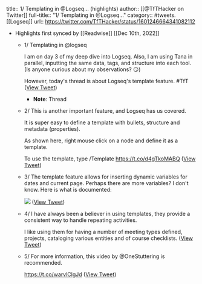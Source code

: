 title:: 1/ Templating in @Logseq... (highlights)
author:: [[@TfTHacker on Twitter]]
full-title:: "1/ Templating in @Logseq..."
category:: #tweets. [[Logseq]]
url:: https://twitter.com/TfTHacker/status/1601246664341082112

- Highlights first synced by [[Readwise]] [[Dec 10th, 2022]]
	- 1/ Templating in @logseq
	  
	  I am on day 3 of my deep dive into Logseq. Also, I am using Tana in parallel, inputting the same data, tags, and structure into each tool. (Is anyone curious about my observations? 😏)
	  
	  However, today's thread is about Logseq's template feature. #TfT ([View Tweet](https://twitter.com/TfTHacker/status/1601246664341082112))
		- **Note**: Thread
	- 2/ This is another important feature, and Logseq has us covered.
	  
	  It is super easy to define a template with bullets, structure and metadata (properties).
	  
	  As shown here, right mouse click on a node and define it as a template.
	  
	  To use the template, type /Template https://t.co/d4gTkoMABQ ([View Tweet](https://twitter.com/TfTHacker/status/1601246709912174592))
	- 3/ The template feature allows for inserting dynamic variables for dates and current page. Perhaps there are more variables? I don't know. Here is what is documented: 
	  
	  ![](https://pbs.twimg.com/media/FjjFZwlUAAAc-TF.png) ([View Tweet](https://twitter.com/TfTHacker/status/1601246719148118017))
	- 4/ I have always been a believer in using templates, they provide a consistent way to handle repeating activities.
	  
	  I like using them for having a number of meeting types defined, projects, cataloging various entities and of course checklists. ([View Tweet](https://twitter.com/TfTHacker/status/1601246722327314434))
	- 5/ For more information, this video by @OneStuttering is recommended.
	  
	  https://t.co/warvlClgJd ([View Tweet](https://twitter.com/TfTHacker/status/1601246725062025217))